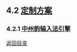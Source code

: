 ## 4.2 [定制方案](https://github.com/ChineseInputMethod/weasel/blob/master/doc/4.2%20customization/guide.md)

### 4.2.1 [中州韵输入法引擎](https://github.com/ChineseInputMethod/weasel/blob/master/doc/4.2%20customization/4.2.1%20rime/weasel.md)

[返回目录](https://github.com/ChineseInputMethod/weasel/blob/master/doc/catalogue.md)